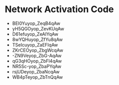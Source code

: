 # Network Activation Code
* BEI0Yuyop_ZeqB4qAw
* yH5QGOyop_ZevKUqAw
* D61efuyop_ZeAIYqAw
* 8wYQHuyop_ZfYu8qAw
* TSeIcuyop_ZaEFIqAw
* ZKrCEOyop_ZbgWcqAw
* -ZN9Veyop_ZbG-AqAw
* qG3qHOyop_ZbFl4qAw
* NR5Sc-yop_ZbaPYqAw
* rsjUDeyop_ZbaNcqAw
* WB4pTeyop_ZbTnQqAw